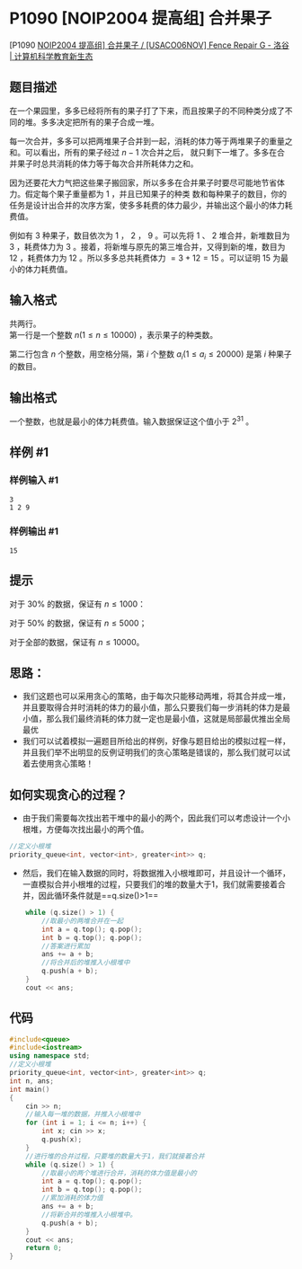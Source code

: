 # P1090 [NOIP2004 提高组] 合并果子

[P1090 [NOIP2004 提高组\] 合并果子 / [USACO06NOV] Fence Repair G - 洛谷 | 计算机科学教育新生态](https://www.luogu.com.cn/problem/P1090)

## 题目描述

在一个果园里，多多已经将所有的果子打了下来，而且按果子的不同种类分成了不同的堆。多多决定把所有的果子合成一堆。

每一次合并，多多可以把两堆果子合并到一起，消耗的体力等于两堆果子的重量之和。可以看出，所有的果子经过 $n-1$ 次合并之后， 就只剩下一堆了。多多在合并果子时总共消耗的体力等于每次合并所耗体力之和。

因为还要花大力气把这些果子搬回家，所以多多在合并果子时要尽可能地节省体力。假定每个果子重量都为 $1$ ，并且已知果子的种类 数和每种果子的数目，你的任务是设计出合并的次序方案，使多多耗费的体力最少，并输出这个最小的体力耗费值。

例如有 $3$ 种果子，数目依次为 $1$ ， $2$ ， $9$ 。可以先将 $1$ 、 $2$ 堆合并，新堆数目为 $3$ ，耗费体力为 $3$ 。接着，将新堆与原先的第三堆合并，又得到新的堆，数目为 $12$ ，耗费体力为 $12$ 。所以多多总共耗费体力 $=3+12=15$ 。可以证明 $15$ 为最小的体力耗费值。

## 输入格式

共两行。  
第一行是一个整数 $n(1\leq n\leq 10000)$ ，表示果子的种类数。  

第二行包含 $n$ 个整数，用空格分隔，第 $i$ 个整数 $a_i(1\leq a_i\leq 20000)$ 是第 $i$ 种果子的数目。

## 输出格式

一个整数，也就是最小的体力耗费值。输入数据保证这个值小于 $2^{31}$ 。

## 样例 #1

### 样例输入 #1

```
3 
1 2 9
```

### 样例输出 #1

```
15
```

## 提示

对于 $30\%$ 的数据，保证有 $n \le 1000$：

对于 $50\%$ 的数据，保证有 $n \le 5000$；

对于全部的数据，保证有 $n \le 10000$。







## 思路：

+ 我们这题也可以采用贪心的策略，由于每次只能移动两堆，将其合并成一堆，并且要取得合并时消耗的体力的最小值，那么只要我们每一步消耗的体力是最小值，那么我们最终消耗的体力就一定也是最小值，这就是局部最优推出全局最优
+ 我们可以试着模拟一遍题目所给出的样例，好像与题目给出的模拟过程一样，并且我们举不出明显的反例证明我们的贪心策略是错误的，那么我们就可以试着去使用贪心策略！



## 如何实现贪心的过程？

+ 由于我们需要每次找出若干堆中的最小的两个，因此我们可以考虑设计一个小根堆，方便每次找出最小的两个值。

```cpp
//定义小根堆
priority_queue<int, vector<int>, greater<int>> q;
```

+ 然后，我们在输入数据的同时，将数据推入小根堆即可，并且设计一个循环，一直模拟合并小根堆的过程，只要我们的堆的数量大于1，我们就需要接着合并，因此循环条件就是==q.size()>1==

```cpp
	while (q.size() > 1) {
        //取最小的两堆合并在一起
		int a = q.top(); q.pop();
		int b = q.top(); q.pop();
        //答案进行累加
		ans += a + b;
        //将合并后的堆推入小根堆中
		q.push(a + b);
	}
	cout << ans;
```





## 代码

```cpp
#include<queue>
#include<iostream>
using namespace std;
//定义小根堆
priority_queue<int, vector<int>, greater<int>> q;
int n, ans;
int main()
{
	cin >> n;
    //输入每一堆的数据，并推入小根堆中
	for (int i = 1; i <= n; i++) {
		int x; cin >> x;
		q.push(x);
	}
    //进行堆的合并过程，只要堆的数量大于1，我们就接着合并
	while (q.size() > 1) {
        //取最小的两个堆进行合并，消耗的体力值是最小的
		int a = q.top(); q.pop();
		int b = q.top(); q.pop();
        //累加消耗的体力值
		ans += a + b;
        //将新合并的堆推入小根堆中。
		q.push(a + b);
	}
	cout << ans;
	return 0;
}
```

